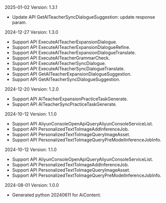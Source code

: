 2025-01-02 Version: 1.3.1
- Update API GetAITeacherSyncDialogueSuggestion: update response param.


2024-12-27 Version: 1.3.0
- Support API ExecuteAITeacherExpansionDialogue.
- Support API ExecuteAITeacherExpansionDialogueRefine.
- Support API ExecuteAITeacherExpansionDialogueTranslate.
- Support API ExecuteAITeacherGrammarCheck.
- Support API ExecuteAITeacherSyncDialogue.
- Support API ExecuteAITeacherSyncDialogueTranslate.
- Support API GetAITeacherExpansionDialogueSuggestion.
- Support API GetAITeacherSyncDialogueSuggestion.


2024-12-20 Version: 1.2.0
- Support API AITeacherExpansionPracticeTaskGenerate.
- Support API AITeacherSyncPracticeTaskGenerate.


2024-10-12 Version: 1.1.0
- Support API AliyunConsoleOpenApiQueryAliyunConsoleServiceList.
- Support API PersonalizedTextToImageAddInferenceJob.
- Support API PersonalizedTextToImageQueryImageAsset.
- Support API PersonalizedTextToImageQueryPreModelInferenceJobInfo.


2024-10-12 Version: 1.1.0
- Support API AliyunConsoleOpenApiQueryAliyunConsoleServiceList.
- Support API PersonalizedTextToImageAddInferenceJob.
- Support API PersonalizedTextToImageQueryImageAsset.
- Support API PersonalizedTextToImageQueryPreModelInferenceJobInfo.


2024-08-01 Version: 1.0.0
- Generated python 20240611 for AiContent.

